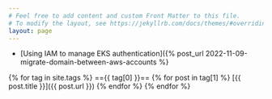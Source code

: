 ```yaml
---
# Feel free to add content and custom Front Matter to this file.
# To modify the layout, see https://jekyllrb.com/docs/themes/#overriding-theme-defaults
layout: page 
---
```


* [Using IAM to manage EKS authentication]({% post_url 2022-11-09-migrate-domain-between-aws-accounts %}

{% for tag in site.tags %}
   =={{ tag[0] }}==
  {% for post in tag[1] %}
   [{{ post.title }}]({{ post.url }})
  {% endfor %}
{% endfor %}
